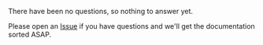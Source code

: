 There have been no questions, so nothing to answer yet.

Please open an [Issue](https://github.com/davidnewhall/autotyed/issues/new)
if you have questions and we'll get the documentation sorted ASAP.
